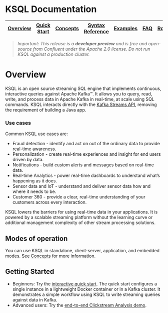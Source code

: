 # KSQL Documentation

| [Overview](/docs/) |[Quick Start](/docs/quickstart#quick-start) | [Concepts](/docs/concepts.md#concepts) | [Syntax Reference](/docs/syntax-reference.md#syntax-reference) | [Examples](/docs/examples.md#examples) | [FAQ](/docs/faq.md#frequently-asked-questions)  | [Roadmap](/docs/roadmap.md#roadmap) | [Demo](/docs/demo.md#demo) |
|---|----|-----|----|----|----|----|----|

> *Important: This release is a **developer preview** and is free and open-source from Confluent under the Apache 2.0 license. Do not run KSQL against a production cluster.*

# Overview
KSQL is an open source streaming SQL engine that implements continuous, interactive queries against Apache Kafka™. It allows you to query, read, write, and process data in Apache Kafka in real-time, at scale using SQL commands. KSQL interacts directly with the [Kafka Streams API](https://kafka.apache.org/documentation/streams/), removing the requirement of building a Java app.

### Use cases
Common KSQL use cases are:

- Fraud detection - identify and act on out of the ordinary data to provide real-time awareness.
- Personalization - create real-time experiences and insight for end users driven by data.
- Notifications - build custom alerts and messages based on real-time data.
- Real-time Analytics - power real-time dashboards to understand what’s happening as it does.
- Sensor data and IoT - understand and deliver sensor data how and where it needs to be.
- Customer 360 - provide a clear, real-time understanding of your customers across every interaction.

KSQL lowers the barriers for using real-time data in your applications. It is powered by a scalable streaming platform without the learning curve or additional management complexity of other stream processing solutions.

## Modes of operation

You can use KSQL in standalone, client-server, application, and embedded modes. See [Concepts](concepts.md) for more information.

## Getting Started

* Beginners: Try the [interactive quick start](/docs/quickstart/). The quick start configures a single instance in a lightweight Docker container or in a Kafka cluster. It demonstrates a simple workflow using KSQL to write streaming queries against data in Kafka.
* Advanced users: Try the [end-to-end Clickstream Analysis demo](/ksql-examples/examples/clickstream-analysis#clickstream-analysis).


